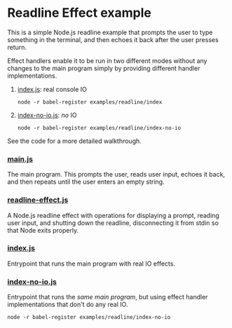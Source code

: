 # Readline Effect example

This is a simple Node.js readline example that prompts the user to type something in the terminal, and then echoes it back after the user presses return.

Effect handlers enable it to be run in two different modes without any changes to the main program simply by providing different handler implementations.

1. [index.js](index.js): real console IO

    ```
    node -r babel-register examples/readline/index
    ```

2. [index-no-io.js](index-no-io.js): _no_ IO

    ```
    node -r babel-register examples/readline/index-no-io
    ```

See the code for a more detailed walkthrough.

### [main.js](main.js)

The main program. This prompts the user, reads user input, echoes it back, and then repeats until the user enters an empty string.

### [readline-effect.js](readline-effect.js)

A Node.js readline effect with operations for displaying a prompt, reading user input, and shutting down the readline, disconnecting it from stdin so that Node exits properly.

### [index.js](index.js)

Entrypoint that runs the main program with real IO effects.

### [index-no-io.js](index-no-io.js)

Entrypoint that runs the _same main program_, but using effect handler implementations that don't do any real IO.

```
node -r babel-register examples/readline/index-no-io
```
